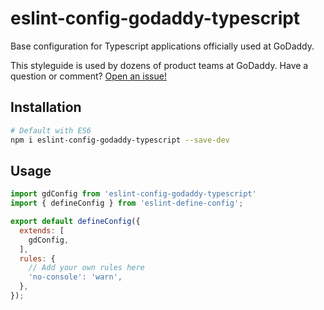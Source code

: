 # eslint-config-godaddy-typescript

Base configuration for Typescript applications officially used at GoDaddy.

This styleguide is used by dozens of product teams at GoDaddy. Have a question or comment? [Open an issue!](https://github.com/godaddy/javascript/issues/new)

## Installation

``` sh
# Default with ES6
npm i eslint-config-godaddy-typescript --save-dev
```

## Usage

```js
import gdConfig from 'eslint-config-godaddy-typescript'
import { defineConfig } from 'eslint-define-config';

export default defineConfig({
  extends: [
    gdConfig,
  ],
  rules: {
    // Add your own rules here
    'no-console': 'warn',
  },
});
```
